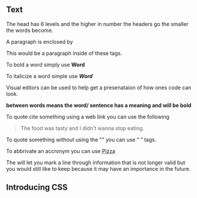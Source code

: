 ## Text

The head has 6 levels and the higher in number the headers go the smaller the words become.

A paragraph is enclosed by <p> This would be a paragraph inside of these tags.<p>

To bold a word simply use **<b>Word</b>**

To italicize a word simple use ***<i>Word</i>***

Visual editors can be used to help get a presenataion of how ones code can look.

<strong> between words means the word/ sentence has a meaning and will be bold </strong>

To quote cite something using a web link you can use the following 
<blockquote cite="LINK">
<P> The food was tasty and I didn't wanna stop eating.</p>
</blockquote>

To quote something without using the "" you can use <q> </q> tags.

To abbrivate an accronym you can use <acronym title="Fast Pizza Place"> Pizza</acronym>

The <s> </s> will let you mark a line through information that is not longer valid but you would still like to keep because it may have an importance in the future.

## Introducing CSS
